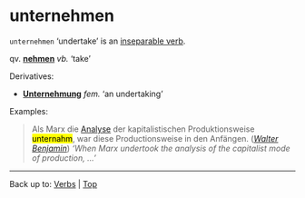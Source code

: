 # unternehmen

`unternehmen` ‘undertake’ is an [inseparable verb](../../inseparableVerbs.md). 

qv. **[nehmen](../../n/ne/nehmen.md)** *vb.* ‘take’

Derivatives:
- **[Unternehmung](../../../nouns/u/un/Unternehmung.md)** *fem.* ‘an undertaking’

Examples:

> Als Marx die [Analyse](../../../nouns/a/an/Analyse.md) der kapitalistischen Produktionsweise <mark>unternahm</mark>, war diese Productionsweise in den Anfängen. (*[Walter Benjamin](../../../texts/WalterBenjamin/DasKunstWerk.md)*) *‘When Marx undertook the analysis of the capitalist mode of production, ...’*

----

Back up to: [Verbs](../../index.md) | [Top](../../../index.md)
